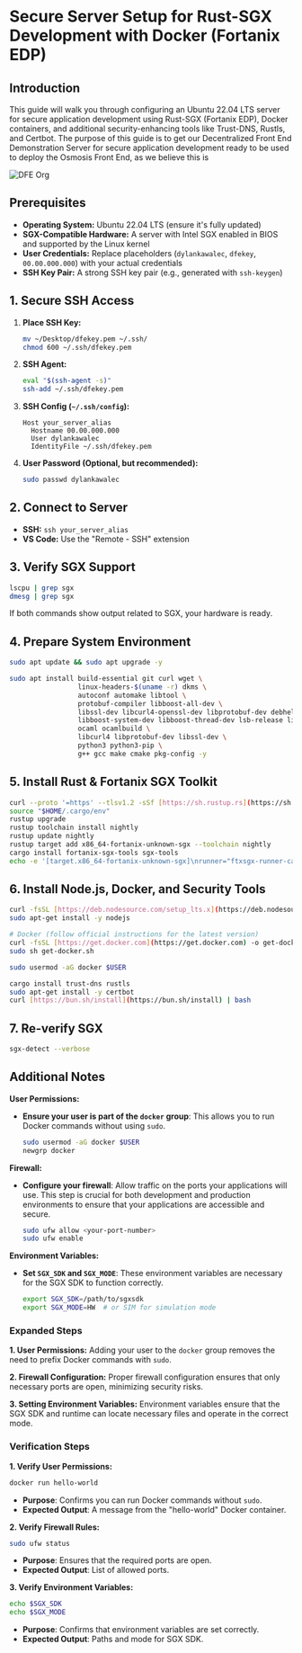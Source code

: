 # Secure Server Setup for Rust-SGX Development with Docker (Fortanix EDP)

## Introduction

This guide will walk you through configuring an Ubuntu 22.04 LTS server for secure application development using Rust-SGX (Fortanix EDP), Docker containers, and additional security-enhancing tools like Trust-DNS, Rustls, and Certbot. The purpose of this guide is to get our Decentralized Front End Demonstration Server for secure application development ready to be used to deploy the Osmosis Front End, as we believe this is

![DFE Org](https://github.com/DylanCkawalec/cv/assets/43707795/69e83ded-c73c-4702-9261-a70cef206e93)

## Prerequisites

* **Operating System:** Ubuntu 22.04 LTS (ensure it's fully updated)
* **SGX-Compatible Hardware:** A server with Intel SGX enabled in BIOS and supported by the Linux kernel
* **User Credentials:**  Replace placeholders (`dylankawalec`, `dfekey`, `00.00.000.000`) with your actual credentials
* **SSH Key Pair:** A strong SSH key pair (e.g., generated with `ssh-keygen`)

## 1. Secure SSH Access

1. **Place SSH Key:** 
   ```bash
   mv ~/Desktop/dfekey.pem ~/.ssh/
   chmod 600 ~/.ssh/dfekey.pem
   ```

2. **SSH Agent:**
   ```bash
   eval "$(ssh-agent -s)"
   ssh-add ~/.ssh/dfekey.pem
   ```

3. **SSH Config (`~/.ssh/config`):**
   ```
   Host your_server_alias
     Hostname 00.00.000.000
     User dylankawalec
     IdentityFile ~/.ssh/dfekey.pem
   ```

4. **User Password (Optional, but recommended):**
   ```bash
   sudo passwd dylankawalec
   ```

## 2. Connect to Server

* **SSH:** `ssh your_server_alias`
* **VS Code:** Use the "Remote - SSH" extension

## 3. Verify SGX Support

```bash
lscpu | grep sgx
dmesg | grep sgx
```

If both commands show output related to SGX, your hardware is ready.

## 4. Prepare System Environment

```bash
sudo apt update && sudo apt upgrade -y

sudo apt install build-essential git curl wget \
                 linux-headers-$(uname -r) dkms \
                 autoconf automake libtool \
                 protobuf-compiler libboost-all-dev \
                 libssl-dev libcurl4-openssl-dev libprotobuf-dev debhelper cmake reprepro unzip pkgconf \
                 libboost-system-dev libboost-thread-dev lsb-release libsystemd-dev \
                 ocaml ocamlbuild \
                 libcurl4 libprotobuf-dev libssl-dev \
                 python3 python3-pip \
                 g++ gcc make cmake pkg-config -y 
```

## 5. Install Rust & Fortanix SGX Toolkit

```bash
curl --proto '=https' --tlsv1.2 -sSf [https://sh.rustup.rs](https://sh.rustup.rs) | sh
source "$HOME/.cargo/env"
rustup upgrade
rustup toolchain install nightly
rustup update nightly
rustup target add x86_64-fortanix-unknown-sgx --toolchain nightly
cargo install fortanix-sgx-tools sgx-tools
echo -e '[target.x86_64-fortanix-unknown-sgx]\nrunner="ftxsgx-runner-cargo"' >> ~/.cargo/config
```

## 6. Install Node.js, Docker, and Security Tools

```bash
curl -fsSL [https://deb.nodesource.com/setup_lts.x](https://deb.nodesource.com/setup_lts.x) | sudo -E bash -
sudo apt-get install -y nodejs

# Docker (follow official instructions for the latest version)
curl -fsSL [https://get.docker.com](https://get.docker.com) -o get-docker.sh
sudo sh get-docker.sh

sudo usermod -aG docker $USER

cargo install trust-dns rustls 
sudo apt-get install -y certbot
curl [https://bun.sh/install](https://bun.sh/install) | bash
```

## 7. Re-verify SGX

```bash
sgx-detect --verbose
```


## Additional Notes

**User Permissions:**
- **Ensure your user is part of the `docker` group**: This allows you to run Docker commands without using `sudo`.
    ```bash
    sudo usermod -aG docker $USER
    newgrp docker
    ```

**Firewall:**
- **Configure your firewall**: Allow traffic on the ports your applications will use. This step is crucial for both development and production environments to ensure that your applications are accessible and secure.
    ```bash
    sudo ufw allow <your-port-number>
    sudo ufw enable
    ```

**Environment Variables:**
- **Set `SGX_SDK` and `SGX_MODE`**: These environment variables are necessary for the SGX SDK to function correctly.
    ```bash
    export SGX_SDK=/path/to/sgxsdk
    export SGX_MODE=HW  # or SIM for simulation mode
    ```

### Expanded Steps

**1. User Permissions:**
Adding your user to the `docker` group removes the need to prefix Docker commands with `sudo`.

**2. Firewall Configuration:**
Proper firewall configuration ensures that only necessary ports are open, minimizing security risks.

**3. Setting Environment Variables:**
Environment variables ensure that the SGX SDK and runtime can locate necessary files and operate in the correct mode.

### Verification Steps

**1. Verify User Permissions:**
   ```bash
   docker run hello-world
   ```
   - **Purpose**: Confirms you can run Docker commands without `sudo`.
   - **Expected Output**: A message from the "hello-world" Docker container.

**2. Verify Firewall Rules:**
   ```bash
   sudo ufw status
   ```
   - **Purpose**: Ensures that the required ports are open.
   - **Expected Output**: List of allowed ports.

**3. Verify Environment Variables:**
   ```bash
   echo $SGX_SDK
   echo $SGX_MODE
   ```
   - **Purpose**: Confirms that environment variables are set correctly.
   - **Expected Output**: Paths and mode for SGX SDK.


